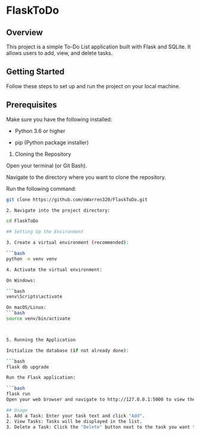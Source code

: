 # FlaskToDo

## Overview

This project is a simple To-Do List application built with Flask and SQLite. It allows users to add, view, and delete tasks.

## Getting Started

Follow these steps to set up and run the project on your local machine.

## Prerequisites

Make sure you have the following installed:

- Python 3.6 or higher

- pip (Python package installer)

1. Cloning the Repository

Open your terminal (or Git Bash).

Navigate to the directory where you want to clone the repository.

Run the following command:

 ```bash
git clone https://github.com/oWarren320/FlaskToDo.git

2. Navigate into the project directory:

cd FlaskToDo

## Setting Up the Environment

3. Create a virtual environment (recommended):

 ```bash
python -m venv venv

4. Activate the virtual environment:

On Windows:

 ```bash
venv\Scripts\activate

On macOS/Linux:
 ```bash
source venv/bin/activate



5. Running the Application

Initialize the database (if not already done):

 ```bash
flask db upgrade

Run the Flask application:

 ```bash
flask run
Open your web browser and navigate to http://127.0.0.1:5000 to view the application.

## Usage
1. Add a Task: Enter your task text and click "Add".
2. View Tasks: Tasks will be displayed in the list.
3. Delete a Task: Click the "Delete" button next to the task you want to remove.
